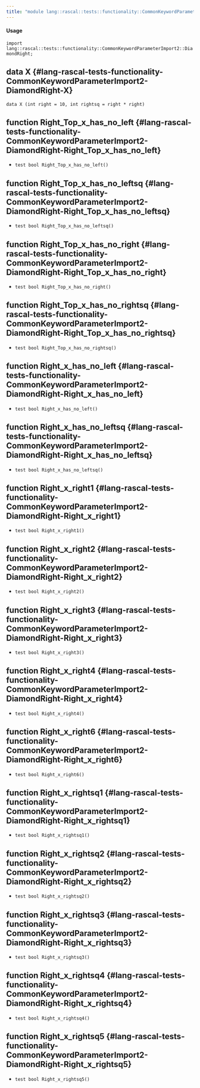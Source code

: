 ```yaml
---
title: "module lang::rascal::tests::functionality::CommonKeywordParameterImport2::DiamondRight"
---
```


#### Usage

`import lang::rascal::tests::functionality::CommonKeywordParameterImport2::DiamondRight;`


## data X {#lang-rascal-tests-functionality-CommonKeywordParameterImport2-DiamondRight-X}

```rascal
data X (int right = 10, int rightsq = right * right)
```

## function Right_Top_x_has_no_left {#lang-rascal-tests-functionality-CommonKeywordParameterImport2-DiamondRight-Right_Top_x_has_no_left}

* ``test bool Right_Top_x_has_no_left()``

## function Right_Top_x_has_no_leftsq {#lang-rascal-tests-functionality-CommonKeywordParameterImport2-DiamondRight-Right_Top_x_has_no_leftsq}

* ``test bool Right_Top_x_has_no_leftsq()``

## function Right_Top_x_has_no_right {#lang-rascal-tests-functionality-CommonKeywordParameterImport2-DiamondRight-Right_Top_x_has_no_right}

* ``test bool Right_Top_x_has_no_right()``

## function Right_Top_x_has_no_rightsq {#lang-rascal-tests-functionality-CommonKeywordParameterImport2-DiamondRight-Right_Top_x_has_no_rightsq}

* ``test bool Right_Top_x_has_no_rightsq()``

## function Right_x_has_no_left {#lang-rascal-tests-functionality-CommonKeywordParameterImport2-DiamondRight-Right_x_has_no_left}

* ``test bool Right_x_has_no_left()``

## function Right_x_has_no_leftsq {#lang-rascal-tests-functionality-CommonKeywordParameterImport2-DiamondRight-Right_x_has_no_leftsq}

* ``test bool Right_x_has_no_leftsq()``

## function Right_x_right1 {#lang-rascal-tests-functionality-CommonKeywordParameterImport2-DiamondRight-Right_x_right1}

* ``test bool Right_x_right1()``

## function Right_x_right2 {#lang-rascal-tests-functionality-CommonKeywordParameterImport2-DiamondRight-Right_x_right2}

* ``test bool Right_x_right2()``

## function Right_x_right3 {#lang-rascal-tests-functionality-CommonKeywordParameterImport2-DiamondRight-Right_x_right3}

* ``test bool Right_x_right3()``

## function Right_x_right4 {#lang-rascal-tests-functionality-CommonKeywordParameterImport2-DiamondRight-Right_x_right4}

* ``test bool Right_x_right4()``

## function Right_x_right6 {#lang-rascal-tests-functionality-CommonKeywordParameterImport2-DiamondRight-Right_x_right6}

* ``test bool Right_x_right6()``

## function Right_x_rightsq1 {#lang-rascal-tests-functionality-CommonKeywordParameterImport2-DiamondRight-Right_x_rightsq1}

* ``test bool Right_x_rightsq1()``

## function Right_x_rightsq2 {#lang-rascal-tests-functionality-CommonKeywordParameterImport2-DiamondRight-Right_x_rightsq2}

* ``test bool Right_x_rightsq2()``

## function Right_x_rightsq3 {#lang-rascal-tests-functionality-CommonKeywordParameterImport2-DiamondRight-Right_x_rightsq3}

* ``test bool Right_x_rightsq3()``

## function Right_x_rightsq4 {#lang-rascal-tests-functionality-CommonKeywordParameterImport2-DiamondRight-Right_x_rightsq4}

* ``test bool Right_x_rightsq4()``

## function Right_x_rightsq5 {#lang-rascal-tests-functionality-CommonKeywordParameterImport2-DiamondRight-Right_x_rightsq5}

* ``test bool Right_x_rightsq5()``

